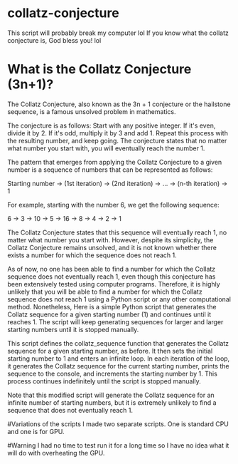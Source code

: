 # collatz-conjecture
This script will probably break my computer lol If you know what the collatz conjecture is, God bless you! lol

# What is the Collatz Conjecture (3n+1)?
The Collatz Conjecture, also known as the 3n + 1 conjecture or the hailstone sequence, is a famous unsolved problem in mathematics.

The conjecture is as follows: Start with any positive integer. If it's even, divide it by 2. If it's odd, multiply it by 3 and add 1. Repeat this process with the resulting number, and keep going. The conjecture states that no matter what number you start with, you will eventually reach the number 1.

The pattern that emerges from applying the Collatz Conjecture to a given number is a sequence of numbers that can be represented as follows:

Starting number → (1st iteration) → (2nd iteration) → ... → (n-th iteration) → 1

For example, starting with the number 6, we get the following sequence:

6 → 3 → 10 → 5 → 16 → 8 → 4 → 2 → 1

The Collatz Conjecture states that this sequence will eventually reach 1, no matter what number you start with. However, despite its simplicity, the Collatz Conjecture remains unsolved, and it is not known whether there exists a number for which the sequence does not reach 1.

As of now, no one has been able to find a number for which the Collatz sequence does not eventually reach 1, even though this conjecture has been extensively tested using computer programs. Therefore, it is highly unlikely that you will be able to find a number for which the Collatz sequence does not reach 1 using a Python script or any other computational method. Nonetheless, Here is a simple Python script that generates the Collatz sequence for a given starting number (1) and continues until it reaches 1. The script will keep generating sequences for larger and larger starting numbers until it is stopped manually.

This script defines the collatz_sequence function that generates the Collatz sequence for a given starting number, as before. It then sets the initial starting number to 1 and enters an infinite loop. In each iteration of the loop, it generates the Collatz sequence for the current starting number, prints the sequence to the console, and increments the starting number by 1. This process continues indefinitely until the script is stopped manually.

Note that this modified script will generate the Collatz sequence for an infinite number of starting numbers, but it is extremely unlikely to find a sequence that does not eventually reach 1.

#Variations of the scripts
I made two separate scripts. One is standard CPU and one is for GPU. 

#Warning
I had no time to test run it for a long time so I have no idea what it will do with overheating the GPU. 
